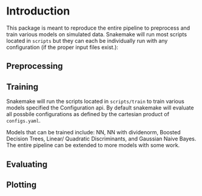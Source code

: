 Introduction
============

This package is meant to reproduce the entire pipeline to preprocess and train various models on simulated data.
Snakemake will run most scripts located in `scripts` but they can each be individually run with any configuration (if the proper input files exist.):
## Preprocessing
## Training
Snakemake will run the scripts located in `scripts/train` to train various models specified the Configuration api. By default snakemake will evaluate all possbile configurations as defined by the cartesian product of `configs.yaml`.

Models that can be trained include: NN, NN with dividenorm, Boosted Decision Trees, Linear/ Quadratic Discriminants, and Gaussian Naive Bayes. The entire pipeline can be extended to more models with some work.


## Evaluating
## Plotting 

